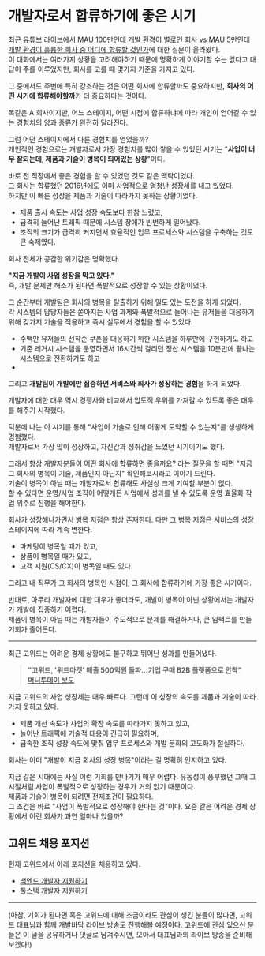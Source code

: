 # 개발자로서 합류하기에 좋은 시기

최근 [유튜브 라이브에서 MAU 100만인데 개발 환경이 별로인 회사 vs MAU 5만인데 개발 환경이 훌륭한 회사 중 어디에 합류할 것인가](https://youtu.be/YtQAMErP6tY?t=6057)에 대한 질문이 올라왔다.  
이 대화에서는 여러가지 상황을 고려해야하기 때문에 명확하게 이야기할 수는 없다고 대답이 주를 이루었지만, 회사를 고를 때 몇가지 기준을 가지고 있다.  
  
그 중에서도 주변에 특히 강조하는 것은 어떤 회사에 합류할까도 중요하지만, **회사의 어떤 시기에 합류해야할까**가 더 중요하다는 것이다.  
  
똑같은 A 회사이지만, 어느 스테이지, 어떤 시점에 합류하냐에 따라 개인이 얻어갈 수 있는 경험치의 양과 종류가 완전히 달라진다.  
  
그럼 어떤 스테이지에서 다른 경험치를 얻었을까?  
개인적인 경험으로는 개발자로서 가장 경험치를 많이 쌓을 수 있었던 시기는 "**사업이 너무 잘되는데, 제품과 기술이 병목이 되어있는 상황**"이다.  
  
바로 전 직장에서 좋은 경험을 할 수 있었던 것도 같은 맥락이었다.  
그 회사는 합류했던 2016년에도 이미 사업적으로 엄청난 성장세를 내고 있었다.  
하지만 이 빠른 성장을 제품과 기술이 따라가지 못하는 상황이었다.

- 제품 출시 속도는 사업 성장 속도보다 한참 느렸고,
- 급격히 늘어난 트래픽 때문에 시스템 장애가 빈번하게 일어났다.
- 조직의 크기가 급격히 커지면서 효율적인 업무 프로세스와 시스템을 구축하는 것도 큰 숙제였다.

회사 전체가 공감한 위기감은 명확했다.

**"지금 개발이 사업 성장을 막고 있다."**  
즉, 개발 문제만 해소가 된다면 폭발적으로 성장할 수 있는 상황이였다.  



그 순간부터 개발팀은 회사의 병목을 탈출하기 위해 밀도 있는 도전을 하게 되었다.  
각 시스템의 담당자들은 쏟아지는 사업 과제와 폭발적으로 늘어나는 유저들을 대응하기 위해 갖가지 기술을 적용하고 즉시 실무에서 경험을 할 수 있었다.

- 수백만 유저들의 선착순 쿠폰을 대응하기 위한 시스템을 하루만에 구현하기도 하고
- 기존 레거시 시스템을 운영하면서 16시간씩 걸리던 정산 시스템을 10분만에 끝나는 시스템으로 전환하기도 하고
- 

 

그리고 **개발팀이 개발에만 집중하면 서비스와 회사가 성장하는 경험**을 하게 되었다.

개발자에 대한 대우 역시 경쟁사와 비교해서 압도적 우위를 가져갈 수 있도록 좋은 대우를 해주기 시작했다.  
  
덕분에 나는 이 시기를 통해 "사업이 기술로 인해 어떻게 도약할 수 있는지"를 생생하게 경험했다.  
개발자로서 가장 많이 성장하고, 자신감과 성취감을 느꼈던 시기이기도 했다.  
  
그래서 항상 개발자분들이 어떤 회사에 합류하면 좋을까요? 라는 질문을 할 때면 "지금 그 회사의 병목이 기술, 제품인지 아닌지" 확인해보시라고 이야기 드린다.  
기술이 병목이 아닐 때는 개발자로서 합류해도 사실상 크게 기여할 부분이 없다.  
할 수 있다면 운영/사업 조직이 어떻게든 사업에서 성과를 낼 수 있도록 운영 효율화 작업 위주로 진행을 해야한다.  
  

회사가 성장해나가면서 병목 지점은 항상 존재한다. 다만 그 병목 지점은 서비스의 성장 스테이지에 따라 계속 변한다.

- 마케팅이 병목일 때가 있고,
- 상품이 병목일 때가 있고,
- 고객 지원(CS/CX)이 병목일 때도 있다.

그리고 내 직무가 그 회사의 병목인 시점이, 그 회사에 합류하기에 가장 좋은 시기이다.

반대로, 아무리 개발자에 대한 대우가 좋더라도, 개발이 병목이 아닌 상황에서는 개발자가 개발에 집중하기 어렵다.  
제품이 병목이 아닐 때는 개발자들이 주도적으로 문제를 해결하거나, 큰 임팩트를 만들 기회가 줄어든다.

---


최근 고위드는 어려운 경제 상황에도 불구하고 뛰어난 성과를 만들어냈다.

> **"고위드, '위드마켓' 매출 500억원 돌파…기업 구매 B2B 플랫폼으로 안착"**  
> [머니투데이 보도](https://news.mt.co.kr/mtview.php?no=2025041108053763163)

지금 고위드의 사업 성장세는 매우 빠르다. 그런데 이 성장의 속도를 제품과 기술이 따라가지 못하고 있다.

- 제품 개선 속도가 사업의 확장 속도를 따라가지 못하고 있고,
- 늘어난 트래픽에 기술적 대응이 긴급히 필요하며,
- 급속한 조직 성장 속도에 맞춰 업무 프로세스와 개발 문화의 고도화가 절실하다.

회사는 이미 "개발이 지금 회사의 성장 병목"이라는 걸 명확히 인지하고 있다.  

지금 같은 시대에는 사실 이런 기회를 만나기가 매우 어렵다. 유동성이 풍부했던 그때 그 시절처럼 사업이 폭발적으로 성장하는 경우가 거의 없기 때문이다.  
제품과 기술이 병목이 되려면 전제조건이 필요하다.  
그 조건은 바로 "사업이 폭발적으로 성장해야 한다는 것"이다. 요즘 같은 어려운 경제 상황에서 이런 회사가 과연 얼마나 있을까?



## 고위드 채용 포지션

현재 고위드에서 아래 포지션을 채용하고 있다.

- [백엔드 개발자 지원하기](https://www.rallit.com/positions/3401/backend-engineer-%EB%B0%B1%EC%97%94%EB%93%9C-%EA%B0%9C%EB%B0%9C%EC%9E%90)
- [풀스택 개발자 지원하기](https://www.rallit.com/positions/3400/full-stack-enginner-%ED%92%80%EC%8A%A4%ED%83%9D-%EA%B0%9C%EB%B0%9C%EC%9E%90)

---

(아참, 기회가 된다면 혹은 고위드에 대해 조금이라도 관심이 생긴 분들이 많다면, 고위드 대표님과 함께 개발바닥 라이브 방송도 진행해볼 예정이다. 고위드에 관심 있으신 분들은 이 글을 공유하거나 댓글로 남겨주시면, 모아서 대표님과의 라이브 방송을 준비해보겠다!)

